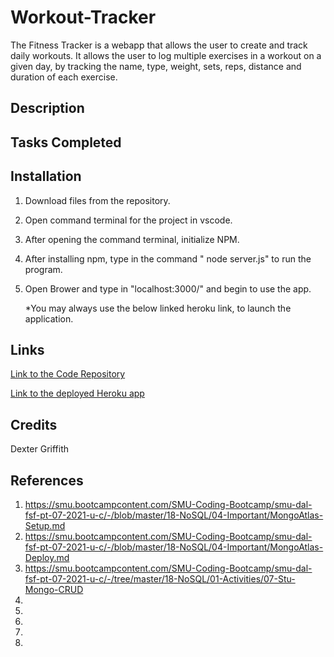 # Workout-Tracker

The Fitness Tracker is a webapp that allows the user to create and track daily workouts. It allows the user to log multiple exercises in a workout on a given day, by tracking the name, type, weight, sets, reps, distance and duration of each exercise.  

## Description 



## Tasks Completed



## Installation 

1. Download files from the repository.
2. Open command terminal for the project in vscode. 
3. After opening the command terminal, initialize NPM. 
4. After installing npm, type in the command " node server.js" to run the program. 
5. Open Brower and type in "localhost:3000/" and begin to use the app. 
    
    *You may always use the below linked heroku link, to launch the application. 

## Links 

[Link to the Code Repository](https://github.com/DexterLGriffith/Workout-Tracker)

[Link to the deployed Heroku app](https://workout-tracker111.herokuapp.com/)

## Credits 

Dexter Griffith

## References 

1. https://smu.bootcampcontent.com/SMU-Coding-Bootcamp/smu-dal-fsf-pt-07-2021-u-c/-/blob/master/18-NoSQL/04-Important/MongoAtlas-Setup.md
2. https://smu.bootcampcontent.com/SMU-Coding-Bootcamp/smu-dal-fsf-pt-07-2021-u-c/-/blob/master/18-NoSQL/04-Important/MongoAtlas-Deploy.md
3. https://smu.bootcampcontent.com/SMU-Coding-Bootcamp/smu-dal-fsf-pt-07-2021-u-c/-/tree/master/18-NoSQL/01-Activities/07-Stu-Mongo-CRUD
4. 
5. 
6. 
7. 
8. 

